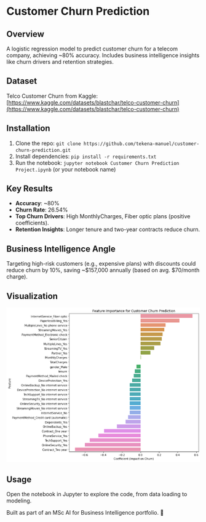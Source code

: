 # Customer Churn Prediction

## Overview
A logistic regression model to predict customer churn for a telecom company, achieving ~80% accuracy. Includes business intelligence insights like churn drivers and retention strategies.

## Dataset
Telco Customer Churn from Kaggle: [https://www.kaggle.com/datasets/blastchar/telco-customer-churn](https://www.kaggle.com/datasets/blastchar/telco-customer-churn)

## Installation
1. Clone the repo: `git clone https://github.com/tekena-manuel/customer-churn-prediction.git`
2. Install dependencies: `pip install -r requirements.txt`
3. Run the notebook: `jupyter notebook Customer Churn Prediction Project.ipynb` (or your notebook name)

## Key Results
- **Accuracy**: ~80%
- **Churn Rate**: 26.54%
- **Top Churn Drivers**: High MonthlyCharges, Fiber optic plans (positive coefficients).
- **Retention Insights**: Longer tenure and two-year contracts reduce churn.

## Business Intelligence Angle
Targeting high-risk customers (e.g., expensive plans) with discounts could reduce churn by 10%, saving ~$157,000 annually (based on avg. $70/month charge).

## Visualization
![Feature Importance](features_importance.png.png)

## Usage
Open the notebook in Jupyter to explore the code, from data loading to modeling.

Built as part of an MSc AI for Business Intelligence portfolio. 🚀

